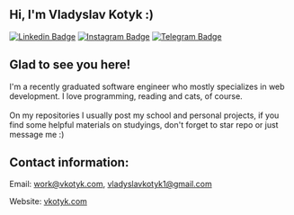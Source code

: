 ## Hi, I'm Vladyslav Kotyk :)
[![Linkedin Badge](https://img.shields.io/badge/-LinkedIn-0e76a8?style=flat-square&logo=Linkedin&logoColor=white)](https://www.linkedin.com/in/vladyslav-kotyk-2783431a0/)
[![Instagram Badge](https://img.shields.io/badge/-Instagram-e4405f?style=flat-square&logo=Instagram&logoColor=white)](https://instagram.com/vlad_iz_lov3/)
[![Telegram Badge](https://img.shields.io/badge/-Telegram-0088cc?style=flat-square&logo=Telegram&logoColor=white)](https://t.me/mrkotyk)
## Glad to see you here!

I'm a recently graduated software engineer who mostly specializes in web development. I love programming, reading and cats, of course. <br><br>
On my repositories I usually post my school and personal projects, if you find some helpful materials on studyings, don't forget to star repo or just message me :)

## Contact information:
Email: work@vkotyk.com, vladyslavkotyk1@gmail.com

Website: [vkotyk.com](https://vkotyk.com)
